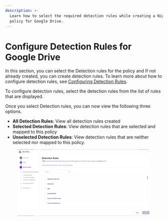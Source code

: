 ```yaml
---
description: >-
  Learn how to select the required detection rules while creating a Nightfall
  policy for Google Drive.
---
```


# Configure Detection Rules for Google Drive

In this section, you can select the Detection rules for the policy and If not already created, you can create detection rules. To learn more about how to configure detection rules, see [Configuring Detection Rules](https://docs.nightfall.ai/docs/creating-detection-rules).

To configure detection rules, select the detection rules from the list of rules that are displayed.&#x20;

Once you select Detection rules, you can now view the following three options.&#x20;

* **All Detection Rules**: View all detection rules created
* **Selected Detection Rules**: View detection rules that are selected and mapped to this policy
* **Unselected Detection Rules**: View detection rules that are neither selected nor mapped to this policy.&#x20;

<figure><img src="../../.gitbook/assets/GIF Recording 2024-01-25 at 1.31.38 AM.gif" alt=""><figcaption></figcaption></figure>

